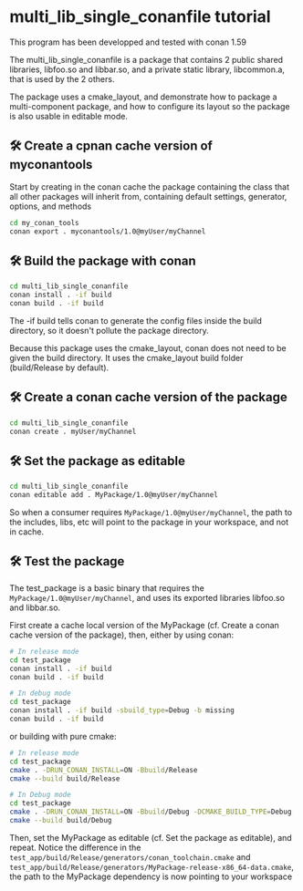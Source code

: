 # multi_lib_single_conanfile tutorial

This program has been developped and tested with conan 1.59

The multi_lib_single_conanfile is a package that contains 2 public shared libraries, libfoo.so and libbar.so, and a private static library, libcommon.a, that is used by the 2 others.

The package uses a cmake_layout, and demonstrate how to package a multi-component package, and how to configure its layout so the package is also usable in editable mode.

## 🛠️ Create a cpnan cache version of myconantools
Start by creating in the conan cache the package containing the class that all other packages will inherit from, containing default settings, generator, options, and methods
```bash
cd my_conan_tools
conan export . myconantools/1.0@myUser/myChannel
```

## 🛠️ Build the package with conan
```bash
cd multi_lib_single_conanfile
conan install . -if build
conan build . -if build
```
The -if build tells conan to generate the config files inside the build directory, so it doesn't pollute the package directory.

Because this package uses the cmake_layout, conan does not need to be given the build directory. It uses the cmake_layout build folder (build/Release by default).

## 🛠️ Create a conan cache version of the package
```bash
cd multi_lib_single_conanfile
conan create . myUser/myChannel
```

## 🛠️ Set the package as editable
```bash
cd multi_lib_single_conanfile
conan editable add . MyPackage/1.0@myUser/myChannel
```
So when a consumer requires ``MyPackage/1.0@myUser/myChannel``, the path to the includes, libs, etc will point to the package in your workspace, and not in cache.

## 🛠️ Test the package
The test_package is a basic binary that requires the ``MyPackage/1.0@myUser/myChannel``, and uses its exported libraries libfoo.so and libbar.so.

First create a cache local version of the MyPackage (cf. Create a conan cache version of the package), then, either by using conan:
```bash
# In release mode
cd test_package
conan install . -if build
conan build . -if build

# In debug mode
cd test_package
conan install . -if build -sbuild_type=Debug -b missing
conan build . -if build
```

or building with pure cmake:
```bash
# In release mode
cd test_package
cmake . -DRUN_CONAN_INSTALL=ON -Bbuild/Release
cmake --build build/Release

# In Debug mode
cd test_package
cmake . -DRUN_CONAN_INSTALL=ON -Bbuild/Debug -DCMAKE_BUILD_TYPE=Debug
cmake --build build/Debug
```
Then, set the MyPackage as editable (cf. Set the package as editable), and repeat. Notice the difference in the ``test_app/build/Release/generators/conan_toolchain.cmake`` and ``test_app/build/Release/generators/MyPackage-release-x86_64-data.cmake``, the path to the MyPackage dependency is now pointing to your workspace

